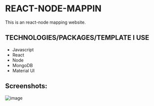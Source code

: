 # REACT-NODE-MAPPIN

This is an react-node mapping website. 


## TECHNOLOGIES/PACKAGES/TEMPLATE I USE
* Javascript
* React
* Node
* MongoDB
* Material UI


## Screenshots:
![image](https://user-images.githubusercontent.com/72821281/234031780-c62bde82-35cf-4541-888f-bb92cb39b5c9.png)


